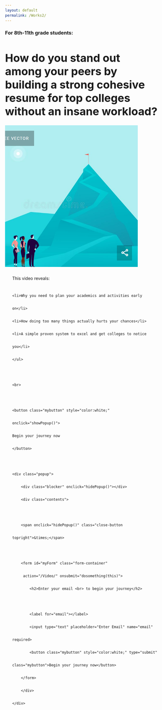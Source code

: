 ```yaml
---
layout: default
permalink: /Works2/
---
```

<!-- This file calls a function on submit and does page redirect -->
<sectionpd>
<h3>For 8th-11th grade students:</h3>
<h1 style="font-size: 36px;">How do you stand out among your peers by <br>building a strong cohesive resume for top colleges<br> without an insane workload?</h1>

  <img class="sectionpdPicture sectionpdLeft" src="/images/goal.png" alt="MountainTop">
  <div class="sectionpdContent sectionpdRight">
    <ul class="yes" style="line-height: 3;">This video reveals:
    
    <li>Why you need to plan your academics and activities early on</li>
    <li>How doing too many things actually hurts your chances</li>
    <li>A simple proven system to excel and get colleges to notice you</li>
    </ul>

    <br>

    <button class="mybutton" style="color:white;" onclick="showPopup()">
    Begin your journey now
    </button>

    <div class="popup">
        <div class="blocker" onclick="hidePopup()"></div>
        <div class="contents">

        <span onclick="hidePopup()" class="close-button topright">&times;</span>

        <form id="myForm" class="form-container"
         action="/Video/" onsubmit="dosomething(this)">
            <h2>Enter your email <br> to begin your journey</h2>

            <label for="email"></label>
            <input type="text" placeholder="Enter Email" name="email" required>
            <button class="mybutton" style="color:white;" type="submit" class="mybutton">Begin your journey now</button>
        </form>
        </div>
    </div>
  </div>
</sectionpd>

<script>
const popup = document.querySelector('.popup');
function showPopup() {
  popup.classList.add('open');
}
function hidePopup() {
  popup.classList.remove('open');
}

const url = 'https://script.google.com/macros/s/AKfycbxqG2lS_HAa1swJ31Xl3F912tJXzk26s0ASB5pwA2IikNo-ojSIF1hC74n88MUHPiZ8/exec'

function dosomething(theform) {
  alert("GEETA:\n" + url);
  document.getElementById("myForm").reset(); 
}
</script>
